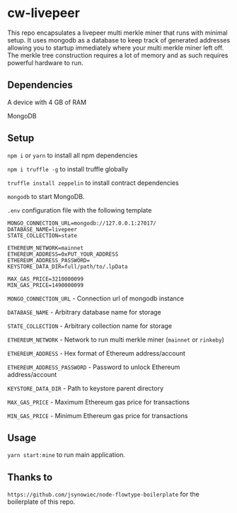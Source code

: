# cw-livepeer
This repo encapsulates a livepeer multi merkle miner that runs with minimal setup. It uses mongodb as a database to keep track of generated addresses allowing you to startup immediately where your multi merkle miner left off. The merkle tree construction requires a lot of memory and as such requires powerful hardware to run.

## Dependencies
A device with 4 GB of RAM

MongoDB

## Setup
`npm i` or `yarn` to install all npm dependencies

`npm i truffle -g` to install truffle globally

`truffle install zeppelin` to install contract dependencies

`mongodb` to start MongoDB.

`.env` configuration file with the following template
```
MONGO_CONNECTION_URL=mongodb://127.0.0.1:27017/
DATABASE_NAME=livepeer
STATE_COLLECTION=state

ETHEREUM_NETWORK=mainnet
ETHEREUM_ADDRESS=0xPUT_YOUR_ADDRESS
ETHEREUM_ADDRESS_PASSWORD=
KEYSTORE_DATA_DIR=full/path/to/.lpData

MAX_GAS_PRICE=3210000099
MIN_GAS_PRICE=1490000099
```

`MONGO_CONNECTION_URL`      - Connection url of mongodb instance

`DATABASE_NAME`             - Arbitrary database name for storage

`STATE_COLLECTION`          - Arbitrary collection name for storage

`ETHEREUM_NETWORK`          - Network to run multi merkle miner (`mainnet` or `rinkeby`)

`ETHEREUM_ADDRESS`          - Hex format of Ethereum address/account

`ETHEREUM_ADDRESS_PASSWORD` - Password to unlock Ethereum address/account

`KEYSTORE_DATA_DIR`         - Path to keystore parent directory

`MAX_GAS_PRICE`             - Maximum Ethereum gas price for transactions

`MIN_GAS_PRICE`             - Minimum Ethereum gas price for transactions

## Usage
`yarn start:mine` to run main application.

## Thanks to
`https://github.com/jsynowiec/node-flowtype-boilerplate` for the boilerplate of this repo.
